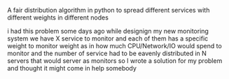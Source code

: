
A fair distribution algorithm in python to spread different services with different weights in different nodes  

i had this problem some days ago while designign my new monitoring system
we have X service to monitor and each of them has a specific weight to monitor
weight as in how much CPU/Network/IO would spend to monitor
and the number of service had to be eavenly distributed in N servers that would
server as monitors
so I wrote a solution for my problem and thought it might come in help somebody